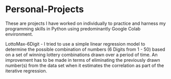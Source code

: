 # Personal-Projects

These are projects I have worked on individually to practice and harness my programming skills in Python using predominantly Google Colab environment.

LottoMax-6Digit - I tried to use a simple linear regression model to determine the possible combination of numbers (6 Digits from 1 - 50) based on a set of winning lottery combinations drawn over a period of time. An improvement has to be made in terms of eliminating the previously drawn number(s) from the data set when it estimates the correlation as part of the iterative regression.     
